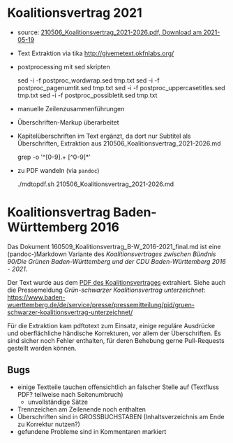 # Koalitionsvertrag 2021

* source: [210506_Koalitionsvertrag_2021-2026.pdf, Download am 2021-05-19](https://www.baden-wuerttemberg.de/fileadmin/redaktion/dateien/PDF/210506_Koalitionsvertrag_2021-2026.pdf)
* Text Extraktion via tika http://givemetext.okfnlabs.org/
* postprocessing mit sed skripten

    sed -i -f postproc_wordwrap.sed tmp.txt
    sed -i -f postproc_pagenumtit.sed tmp.txt
    sed -i -f postproc_uppercasetitles.sed tmp.txt
    sed -i -f postproc_possibletit.sed tmp.txt

* manuelle Zeilenzusammenführungen
* Überschriften-Markup überarbeitet
* Kapitelüberschriften im Text ergänzt, da dort nur Subtitel als Überschriften, Extraktion aus 210506_Koalitionsvertrag_2021-2026.md

    grep -o '^[0-9]\.\+ [^0-9]*' 

* zu PDF wandeln (via `pandoc`)

    ./mdtopdf.sh 210506_Koalitionsvertrag_2021-2026.md


# Koalitionsvertrag Baden-Württemberg 2016

Das Dokument 160509_Koalitionsvertrag_B-W_2016-2021_final.md ist eine (pandoc-)Markdown Variante des 
*Koalitionsvertrages zwischen Bündnis 90/Die Grünen Baden-Württemberg und der CDU Baden-Württemberg 2016 - 2021*.

Der Text wurde aus dem [PDF des Koalitionsvertrages](https://www.baden-wuerttemberg.de/fileadmin/redaktion/dateien/PDF/160509_Koalitionsvertrag_B-W_2016-2021_final.PDF)
 extrahiert.
Siehe auch die Pressemeldung *Grün-schwarzer Koalitionsvertrag unterzeichnet*: https://www.baden-wuerttemberg.de/de/service/presse/pressemitteilung/pid/gruen-schwarzer-koalitionsvertrag-unterzeichnet/

Für die Extraktion kam pdftotext zum Einsatz, einige reguläre Ausdrücke und oberflächliche händische Korrekturen, vor allem der Überschriften.
Es sind sicher noch Fehler enthalten, für deren Behebung gerne Pull-Requests gestellt werden können.

## Bugs

* einige Textteile tauchen offensichtlich an falscher Stelle auf (Textfluss PDF? teilweise nach Seitenumbruch)
    * unvollständige Sätze
* Trennzeichen am Zeilenende noch enthalten
* Überschriften sind in GROSSBUCHSTABEN (Inhaltsverzeichnis am Ende zu Korrektur nutzen?)
* gefundene Probleme sind in Kommentaren markiert
